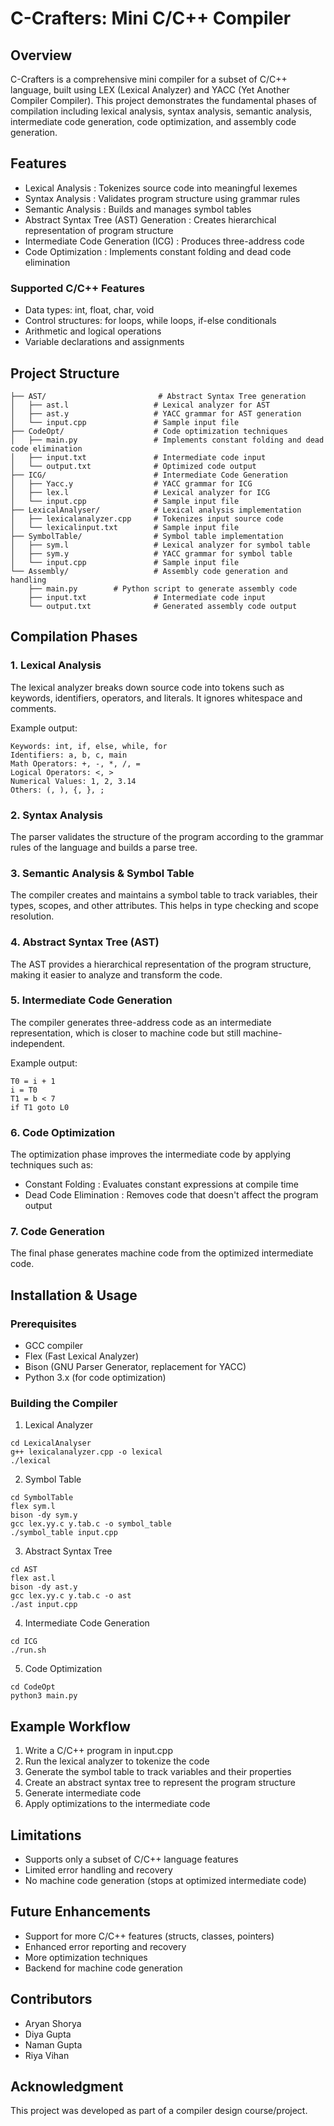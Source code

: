 # C-Crafters: Mini C/C++ Compiler
## Overview
C-Crafters is a comprehensive mini compiler for a subset of C/C++ language, built using LEX (Lexical Analyzer) and YACC (Yet Another Compiler Compiler). This project demonstrates the fundamental phases of compilation including lexical analysis, syntax analysis, semantic analysis, intermediate code generation, code optimization, and assembly code generation.

## Features
- Lexical Analysis : Tokenizes source code into meaningful lexemes
- Syntax Analysis : Validates program structure using grammar rules
- Semantic Analysis : Builds and manages symbol tables
- Abstract Syntax Tree (AST) Generation : Creates hierarchical representation of program structure
- Intermediate Code Generation (ICG) : Produces three-address code
- Code Optimization : Implements constant folding and dead code elimination

### Supported C/C++ Features
- Data types: int, float, char, void
- Control structures: for loops, while loops, if-else conditionals
- Arithmetic and logical operations
- Variable declarations and assignments

## Project Structure
```
├── AST/                         # Abstract Syntax Tree generation
│   ├── ast.l                   # Lexical analyzer for AST
│   ├── ast.y                   # YACC grammar for AST generation
│   └── input.cpp               # Sample input file
├── CodeOpt/                    # Code optimization techniques
│   ├── main.py                 # Implements constant folding and dead code elimination
│   ├── input.txt               # Intermediate code input
│   └── output.txt              # Optimized code output
├── ICG/                        # Intermediate Code Generation
│   ├── Yacc.y                  # YACC grammar for ICG
│   ├── lex.l                   # Lexical analyzer for ICG
│   └── input.cpp               # Sample input file
├── LexicalAnalyser/            # Lexical analysis implementation
│   ├── lexicalanalyzer.cpp     # Tokenizes input source code
│   └── lexicalinput.txt        # Sample input file
├── SymbolTable/                # Symbol table implementation
│   ├── sym.l                   # Lexical analyzer for symbol table
│   ├── sym.y                   # YACC grammar for symbol table
│   └── input.cpp               # Sample input file
└── Assembly/                   # Assembly code generation and handling
    ├── main.py        # Python script to generate assembly code
    ├── input.txt               # Intermediate code input
    └── output.txt              # Generated assembly code output
```

## Compilation Phases
### 1. Lexical Analysis
The lexical analyzer breaks down source code into tokens such as keywords, identifiers, operators, and literals. It ignores whitespace and comments.

Example output:

```
Keywords: int, if, else, while, for
Identifiers: a, b, c, main
Math Operators: +, -, *, /, =
Logical Operators: <, >
Numerical Values: 1, 2, 3.14
Others: (, ), {, }, ;
```
### 2. Syntax Analysis
The parser validates the structure of the program according to the grammar rules of the language and builds a parse tree.

### 3. Semantic Analysis & Symbol Table
The compiler creates and maintains a symbol table to track variables, their types, scopes, and other attributes. This helps in type checking and scope resolution.

### 4. Abstract Syntax Tree (AST)
The AST provides a hierarchical representation of the program structure, making it easier to analyze and transform the code.

### 5. Intermediate Code Generation
The compiler generates three-address code as an intermediate representation, which is closer to machine code but still machine-independent.

Example output:

```
T0 = i + 1
i = T0
T1 = b < 7
if T1 goto L0
```
### 6. Code Optimization
The optimization phase improves the intermediate code by applying techniques such as:

- Constant Folding : Evaluates constant expressions at compile time
- Dead Code Elimination : Removes code that doesn't affect the program output

### 7. Code Generation
The final phase generates machine code from the optimized intermediate code.


## Installation & Usage
### Prerequisites
- GCC compiler
- Flex (Fast Lexical Analyzer)
- Bison (GNU Parser Generator, replacement for YACC)
- Python 3.x (for code optimization)

### Building the Compiler
1. Lexical Analyzer
```
cd LexicalAnalyser
g++ lexicalanalyzer.cpp -o lexical
./lexical
```
2. Symbol Table
```
cd SymbolTable
flex sym.l
bison -dy sym.y
gcc lex.yy.c y.tab.c -o symbol_table
./symbol_table input.cpp
```
3. Abstract Syntax Tree
```
cd AST
flex ast.l
bison -dy ast.y
gcc lex.yy.c y.tab.c -o ast
./ast input.cpp
```
4. Intermediate Code Generation
```
cd ICG
./run.sh
```
5. Code Optimization
```
cd CodeOpt
python3 main.py
```
## Example Workflow
1. Write a C/C++ program in input.cpp
2. Run the lexical analyzer to tokenize the code
3. Generate the symbol table to track variables and their properties
4. Create an abstract syntax tree to represent the program structure
5. Generate intermediate code
6. Apply optimizations to the intermediate code

## Limitations
- Supports only a subset of C/C++ language features
- Limited error handling and recovery
- No machine code generation (stops at optimized intermediate code)

## Future Enhancements
- Support for more C/C++ features (structs, classes, pointers)
- Enhanced error reporting and recovery
- More optimization techniques
- Backend for machine code generation

## Contributors
- Aryan Shorya
- Diya Gupta
- Naman Gupta
- Riya Vihan

## Acknowledgment
This project was developed as part of a compiler design course/project.